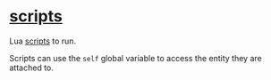 # [scripts](scripts.hpp)

Lua [scripts](../../data/scripts.md) to run.

Scripts can use the `self` global variable to access the entity they are attached to.